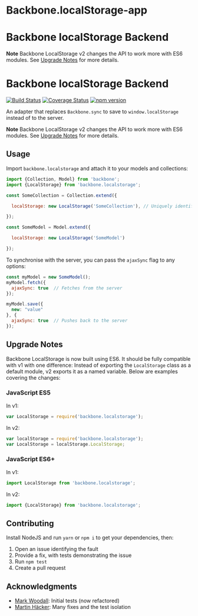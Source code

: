 # Backbone.localStorage-app
# Backbone localStorage Backend 
**Note**
Backbone LocalStorage v2 changes the API to work more with ES6 modules. See [Upgrade Notes](#upgrade-notes) for more details.
# Backbone localStorage Backend

[![Build Status](https://travis-ci.org/jeromegn/Backbone.localStorage.svg?branch=master)](https://travis-ci.org/jeromegn/Backbone.localStorage)
[![Coverage Status](https://coveralls.io/repos/github/jeromegn/Backbone.localStorage/badge.svg?branch=master)](https://coveralls.io/github/jeromegn/Backbone.localStorage?branch=master)
[![npm version](https://badge.fury.io/js/backbone.localstorage.svg)](https://badge.fury.io/js/backbone.localstorage)

An adapter that replaces `Backbone.sync` to save to `window.localStorage`
instead of to the server.

**Note** Backbone LocalStorage v2 changes the API to work more with ES6 modules.
See [Upgrade Notes](#upgrade-notes) for more details.

## Usage

Import `backbone.localstorage` and attach it to your models and collections:

```javascript
import {Collection, Model} from 'backbone';
import {LocalStorage} from 'backbone.localstorage';

const SomeCollection = Collection.extend({

  localStorage: new LocalStorage('SomeCollection'), // Uniquely identify this

});

const SomeModel = Model.extend({

  localStorage: new LocalStorage('SomeModel')

});
```

To synchronise with the server, you can pass the `ajaxSync` flag to any options:

```javascript
const myModel = new SomeModel();
myModel.fetch({
  ajaxSync: true  // Fetches from the server
});

myModel.save({
  new: "value"
}, {
  ajaxSync: true  // Pushes back to the server
});
```

## Upgrade Notes

Backbone LocalStorage is now built using ES6. It should be fully compatible with
v1 with one difference: Instead of exporting the `LocalStorage` class as a
default module, v2 exports it as a named variable. Below are examples covering
the changes:

### JavaScript ES5

In v1:

```javascript
var LocalStorage = require('backbone.localstorage');
```

In v2:

```javascript
var localStorage = require('backbone.localstorage');
var LocalStorage = localStorage.LocalStorage;
```

### JavaScript ES6+

In v1:

```javascript
import LocalStorage from 'backbone.localstorage';
```

In v2:

```javascript
import {LocalStorage} from 'backbone.localstorage';
```

## Contributing

Install NodeJS and run `yarn` or `npm i` to get your dependencies, then:

1. Open an issue identifying the fault
2. Provide a fix, with tests demonstrating the issue
3. Run `npm test`
4. Create a pull request


## Acknowledgments

- [Mark Woodall](https://github.com/llad): Initial tests (now refactored)
- [Martin Häcker](https://github.com/dwt): Many fixes and the test isolation

